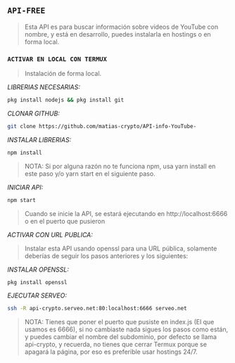 ## `API-FREE`


> Esta API es para buscar información sobre videos de YouTube con nombre, y está en desarrollo, puedes instalarla en hostings o en forma local.


### `ACTIVAR EN LOCAL CON TERMUX`

> Instalación de forma local.

*LIBRERIAS NECESARIAS:*

```bash
pkg install nodejs && pkg install git
```

*CLONAR GITHUB:* 

```bash
git clone https://github.com/matias-crypto/API-info-YouTube-
```
*INSTALAR LIBRERIAS:*

```bash
npm install
```
> NOTA: Si por alguna razón no te funciona npm, usa yarn install en este paso y/o yarn start en el siguiente paso.

*INICIAR API:*

```bash
npm start
```

> Cuando se inicie la API, se estará ejecutando en http://localhost:6666 o en el puerto que pusieron

*ACTIVAR CON URL PUBLICA:*

> Instalar esta API usando openssl para una URL pública, solamente deberías de seguir los pasos anteriores y los siguientes:

*INSTALAR OPENSSL:*

```bash
pkg install openssl
```

*EJECUTAR SERVEO:*

```bash
ssh -R api-crypto.serveo.net:80:localhost:6666 serveo.net
```

> NOTA: Tienes que poner el puerto que pusiste en index.js (El que usamos es 6666), si no cambiaste nada sigues los pasos como están, y puedes cambiar el nombre del subdominio, por defecto se llama api-crypto, y recuerda, no tienes que cerrar Termux porque se apagará la página, por eso es preferible usar hostings 24/7.








